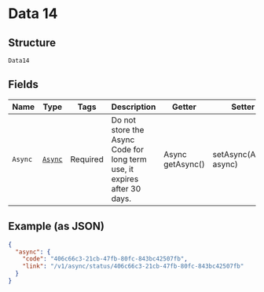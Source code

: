 
# Data 14

## Structure

`Data14`

## Fields

| Name | Type | Tags | Description | Getter | Setter |
|  --- | --- | --- | --- | --- | --- |
| `Async` | [`Async`](../../doc/models/async.md) | Required | Do not store the Async Code for long term use, it expires after 30 days. | Async getAsync() | setAsync(Async async) |

## Example (as JSON)

```json
{
  "async": {
    "code": "406c66c3-21cb-47fb-80fc-843bc42507fb",
    "link": "/v1/async/status/406c66c3-21cb-47fb-80fc-843bc42507fb"
  }
}
```

